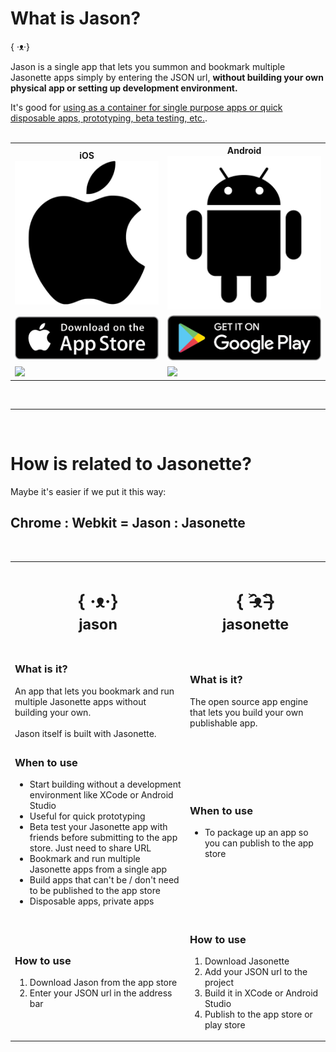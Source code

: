 # What is Jason?
<div class='huge'>{ ·ᴥ·}</div>

Jason is a single app that lets you summon and bookmark multiple Jasonette apps simply by entering the JSON url, <b>without building your own physical app or setting up development environment.</b>

It's good for [using as a container for single purpose apps or quick disposable apps, prototyping, beta testing, etc.](#how-is-it-different-from-jasonette).
<br><br>

<table class='equalwidth center'>
	<tr>
    <th>iOS<br><img class='logo' src='../images/apple.png'></th>
    <th>Android<br><img class='logo' src='../images/android.png'></th>
  </tr>
  <tr>
    <td>
			<a href='https://itunes.apple.com/us/app/jason./id1095557868?mt=8'><img src='../images/appstore.png' class='download'></a>
    </td>
    <td>
      <a href='https://play.google.com/store/apps/details?id=com.jasonette.seed'><img src='../images/playstore.png' class='download'></a>
    </td>
  </tr>
  <tr>
    <td><img src='../images/jason-ios.gif'></td>
    <td><img src='../images/jason-android.gif'></td>
  </tr>
</table>

<br>

---

<br>

# How is related to Jasonette?

Maybe it's easier if we put it this way:

<h2>Chrome : Webkit = Jason : Jasonette</h2>

<br>

<table class='equalwidth'>
	<tr>
		<th class='span6'><h1>{ ·ᴥ·}<br><small>jason</small></h1></th>
		<th class='span6'><h1>{ ˃̵̑ᴥ˂̵̑}<br><small>jasonette</small></h1></th>
	</tr>
	<tr>
		<td class='span6'><h3>What is it?</h3>An app that lets you bookmark and run multiple Jasonette apps without building your own.<br><br>Jason itself is built with Jasonette.</td>
		<td class='span6'><h3>What is it?</h3>The open source app engine that lets you build your own publishable app.</td>
	</tr>
	<tr>
		<td class='span6'>
			<h3>When to use</h3>
			<ul>
				<li>Start building without a development environment like XCode or Android Studio</li>
				<li>Useful for quick prototyping</li>
        <li>Beta test your Jasonette app with friends before submitting to the app store. Just need to share URL</li>
				<li>Bookmark and run multiple Jasonette apps from a single app</li>
				<li>Build apps that can't be / don't need to be published to the app store</li>
        <li>Disposable apps, private apps</li>
			</ul>
		</td>
		<td class='span6'>
			<h3>When to use</h3>
			<ul>
				<li>To package up an app so you can publish to the app store</li>
			</ul>
		</td>
	</tr>
	<tr>
		<td class='span6'>
			<h3>How to use</h3>
			<ol>
				<li>Download Jason from the app store</li>
				<li>Enter your JSON url in the address bar</li>
			</ol>
		</td>
		<td class='span6'>
			<h3>How to use</h3>
			<ol>
				<li>Download Jasonette</li>
				<li>Add your JSON url to the project</li>
				<li>Build it in XCode or Android Studio</li>
				<li>Publish to the app store or play store</li>
			</ol>
		</td>
	</tr>
</table>

<br>
